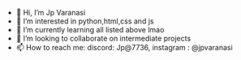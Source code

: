 - 👋 Hi, I’m Jp Varanasi
- 👀 I’m interested in python,html,css and js
- 🌱 I’m currently learning all listed above lmao
- 💞️ I’m looking to collaborate on intermediate projects
- 📫 How to reach me: discord: Jp@7736, instagram : @jpvaranasi
<!---
JpVaranasi/JpVaranasi is a ✨ special ✨ repository because its `README.md` (this file) appears on your GitHub profile.
You can click the Preview link to take a look at your changes.
--->
